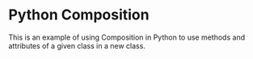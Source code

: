 # Python Composition

This is an example of using Composition in Python to use
methods and attributes of a given class in a new class.